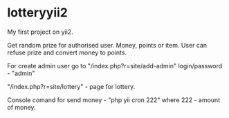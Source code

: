 # lotteryyii2

My first project on yii2.

Get random prize for authorised user. Money, points or item. User can refuse prize and convert money to points.

For create admin user go to "/index.php?r=site/add-admin"
login/password - "admin"

"/index.php?r=site/lottery" - page for lottery.

Console comand for send money - "php yii cron 222" where 222 - amount of money.